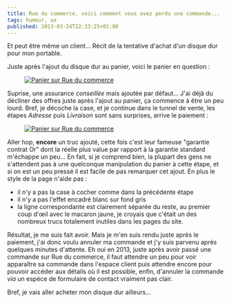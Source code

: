 ```yaml
---
title: Rue du commerce, voici comment vous avez perdu une commande...
tags: humeur, ux
published: 2013-03-24T22:33:25+01:00
---
```


Et peut être même un client... Récit de la tentative d'achat d'un disque dur
pour mon portable.

Juste après l'ajout du disque dur au panier, voici le panier en question&nbsp;:

<figure class="object-center"><a href="/images/rue-du-commerce-panier.png"><img
src="/images/660x/rue-du-commerce-panier.png" alt="Panier sur Rue du
commerce"></a></figure>

Suprise, une assurance *conseillée* mais ajoutée par défaut... J'ai déjà du
décliner des offres juste après l'ajout au panier, ça commence à être un peu
lourd. Bref, je décoche la case, et je continue dans le tunnel de vente, les
étapes *Adresse* puis *Livraison* sont sans surprises, arrive le paiement&nbsp;:

<figure class="object-center"><a href="/images/rue-du-commerce-paiement.png"><img
src="/images/660x/rue-du-commerce-paiement.png" alt="Panier sur Rue du
commerce"></a></figure>

Aller hop, **encore** un truc ajouté, cette fois c'est leur fameuse "garantie
contrat Or" dont la réelle plus value par rapport à la garantie standard
m'échappe un peu... En fait, si je comprend bien, la plupart des gens ne
s'attendent pas à une quelconque manipulation du panier à cette étape, et si on
est un peu pressé il est facile de pas remarquer cet ajout. En plus le style de
la page n'aide pas&nbsp;:

* il n'y a pas la case à cocher comme dans la précédente étape
* il n'y a pas l'effet encadré blanc sur fond gris
* la ligne correspondante est clairement séparée du reste, au premier coup
  d'œil avec le macaron jaune, je croyais que c'était un des nombreux trucs
  totalement inutiles dans les pages du site.

Résultat, je me suis fait avoir. Mais je m'en suis rendu juste après le paiement,
j'ai donc voulu annuler ma commande et j'y suis parvenu après quelques minutes
d'attente. Eh oui en 2013, juste après avoir passé une commande sur Rue du
commerce, il faut attendre un peu pour voir apparaître sa commande dans l'espace
client puis attendre encore pour pouvoir accéder aux détails où il est possible,
enfin, d'annuler la commande *via* un espèce de formulaire de contact vraiment
pas clair.

Bref, je vais aller acheter mon disque dur ailleurs...
